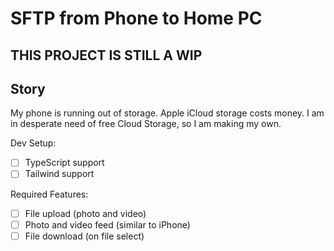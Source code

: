# SFTP from Phone to Home PC

## THIS PROJECT IS STILL A WIP

## Story

My phone is running out of storage. Apple iCloud storage costs money. I am in desperate need of free Cloud Storage, so I am making my own.

Dev Setup:

- [ ] TypeScript support
- [ ] Tailwind support

Required Features:

- [ ] File upload (photo and video)
- [ ] Photo and video feed (similar to iPhone)
- [ ] File download (on file select)
